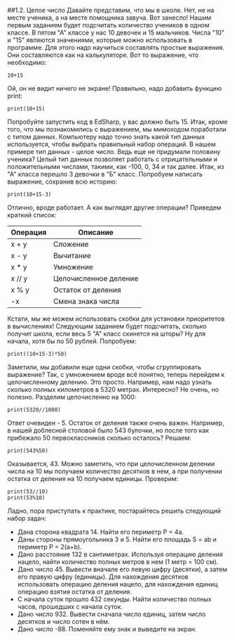 ##1.2. Целое число
Давайте представим, что мы в школе. Нет, не на месте ученика, а на месте помощника завуча. Вот занесло! Нашим первым заданием будет подсчитать количество учеников в одном классе. В пятом "А" классе у нас 10 девочек и 15 мальчиков. Числа "10" и "15" являются значениями, которые можно использовать в программе. Для этого надо научиться составлять простые выражения. Они составляются как на калькуляторе. Вот то выражение, что необходимо:
```
10+15
```
Ой, он не видит ничего не экране! Правильно, надо добавить функцию print:
```
print(10+15)
```
Попробуйте запустить код в EdSharp, у вас должно быть 15. Итак, кроме того, что мы познакомились с выражением, мы мимоходом поработали с типом данных. Компьютеру надо точно знать какой тип данных используется, чтобы выбрать правильный набор операций. В нашем примере тип данных - целое число. Ведь еще не придумали половину ученика? Целый тип данных позволяет работать с отрицательными и положительными числами, такими, как -100, 0, 34 и так далее. Итак, из "А" класса перешло 3 девочки в "Б" класс. Попробуем написать выражение, сохранив всю историю:
```
print(10+15-3)
```
Отлично, вроде работает. А как выглядят другие операции? Приведем краткий список:

| Операция | Описание |
| - | - |
|x + y	| Сложение |
|x - y	| Вычитание |
|x * y	| Умножение |
|x // y	| Целочисленное деление|
|x % y	| Остаток от деления|
|-x  	| Смена знака числа|

Кстати, мы же можем использовать скобки для установки приоритетов в вычислениях! Следующим заданием будет подсчитать, сколько получит школа, если весь 5 "А" класс скинется на шторы? Ну для начала, хотя бы по 50 рублей. Попробуем:
```
print((10+15-3)*50)
```
Заметили, мы добавили еще одни скобки, чтобы сгруппировать выражение? Так, с умножением вроде всё понятно, теперь перейдем к целочисленному делению. Это просто. Например, нам надо узнать сколько полных километров в 5320 метрах. Интересно? Не очень, но полезно. Разделим целочисленно на 1000:
```
print(5320//1000)
```
Ответ очевиден - 5. Остаток от деления также очень важен. Например, в нашей доблесной столовой было 543 булочки, но после того как прибежало 50 первоклассников сколько осталось? Решаем:
```
print(543%50)
```
Оказывается, 43. Можно заметить, что при целочисленном делении числа на 10 мы получаем количество десятков в нем, а при получении остатка от деления на 10 получаем единицы. Проверим:
```
print(53//10)
print(53%10)
```
Ладно, пора приступать к практике, постарайтесь решить следующий набор задач:

* Дана сторона квадрата 14. Найти его периметр P = 4a.
* Даны стороны прямоугольника 3 и 5. Найти его площадь S = ab и периметр P = 2(a+b).
* Дано расстояние 132 в сантиметрах. Используя операцию деления нацело, найти количество полных метров в нем (1 метр = 100 см).
* Дано число 45. Вывести вначале его левую цифру (десятки), а затем его правую цифру (единицы). Для нахождения десятков использовать операцию деления нацело, для нахождения единиц операцию взятия остатка от деления.
* С начала суток прошло 432 секунды. Найти количество полных часов, прошедших с начала суток.
* Дано число 932. Вывести сначала число единиц, затем число десятков и число сотен в нём.
* Дано число -88. Поменяйте ему знак и выведите на экран.